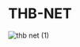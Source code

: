 # THB-NET

![thb net (1)](https://user-images.githubusercontent.com/97717488/211159674-819d3b63-ce4b-4d05-93f1-3f7d089d0986.png)
